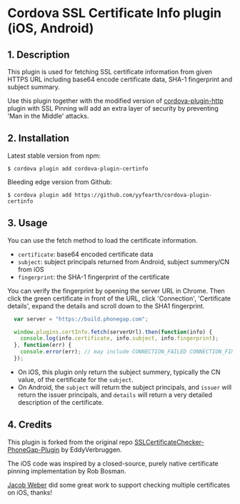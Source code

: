 # Cordova SSL Certificate Info plugin (iOS, Android)

## 1. Description

This plugin is used for fetching SSL certificate information from given HTTPS URL 
including base64 encode certificate data, SHA-1 fingerprint and subject summary.

Use this plugin together with the modified version of 
[cordova-plugin-http](https://github.com/yyfearth/cordova-plugin-http)
plugin with SSL Pinning will add an extra layer of security by preventing 'Man in the Middle' attacks.

## 2. Installation

Latest stable version from npm:
```
$ cordova plugin add cordova-plugin-certinfo
```

Bleeding edge version from Github:
```
$ cordova plugin add https://github.com/yyfearth/cordova-plugin-certinfo
```

## 3. Usage

You can use the fetch method to load the certificate information.
- `certificate`: base64 encoded certificate data
- `subject`: subject principals returned from Android, subject summery/CN from iOS
- `fingerprint`: the SHA-1 fingerprint of the certificate

You can verify the fingerprint by opening the server URL in Chrome.
Then click the green certificate in front of the URL, click 'Connection',
'Certificate details', expand the details and scroll down to the SHA1 fingerprint.

```javascript
  var server = "https://build.phonegap.com";

  window.plugins.certInfo.fetch(serverUrl).then(function(info) {
    console.log(info.certificate, info.subject, info.fingerprint);
  }, function(err) {
    console.error(err); // may include CONNECTION_FAILED CONNECTION_FINISHED
  });
```

* On iOS, this plugin only return the subject summery, typically the CN value, of the certificate for the `subject`.
* On Android, the `subject` will return the subject principals, and `issuer` will return the issuer principals,
and `details` will return a very detailed description of the certificate.


## 4. Credits

This plugin is forked from the original repo [SSLCertificateChecker-PhoneGap-Plugin](https://github.com/EddyVerbruggen/SSLCertificateChecker-PhoneGap-Plugin) by EddyVerbruggen.

The iOS code was inspired by a closed-source, purely native certificate pinning implementation by Rob Bosman.

[Jacob Weber](https://github.com/EddyVerbruggen/SSLCertificateChecker-PhoneGap-Plugin/issues/9) did some great work to support checking multiple certificates on iOS, thanks!
